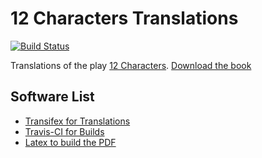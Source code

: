 # 12 Characters Translations

[![Build Status](https://travis-ci.org/niccokunzmann/12characters-translations.svg?branch=master)](https://travis-ci.org/niccokunzmann/12characters-translations)

Translations of the play [12 Characters](https://12characters.org.uk).
[Download the book](https://github.com/niccokunzmann/12characters-translations/releases/latest)

## Software List

- [Transifex for Translations](https://www.transifex.com/12-characters)
- [Travis-CI for Builds](https://travis-ci.org/niccokunzmann/12characters-translations)
- [Latex to build the PDF](https://github.com/niccokunzmann/ci-latex)

